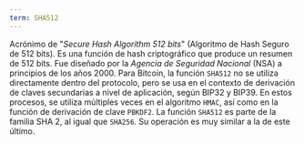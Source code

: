```yaml
---
term: SHA512
---
```


Acrónimo de "*Secure Hash Algorithm 512 bits*" (Algoritmo de Hash Seguro de 512 bits). Es una función de hash criptográfico que produce un resumen de 512 bits. Fue diseñado por la *Agencia de Seguridad Nacional* (NSA) a principios de los años 2000. Para Bitcoin, la función `SHA512` no se utiliza directamente dentro del protocolo, pero se usa en el contexto de derivación de claves secundarias a nivel de aplicación, según BIP32 y BIP39. En estos procesos, se utiliza múltiples veces en el algoritmo `HMAC`, así como en la función de derivación de clave `PBKDF2`. La función `SHA512` es parte de la familia SHA 2, al igual que `SHA256`. Su operación es muy similar a la de este último.